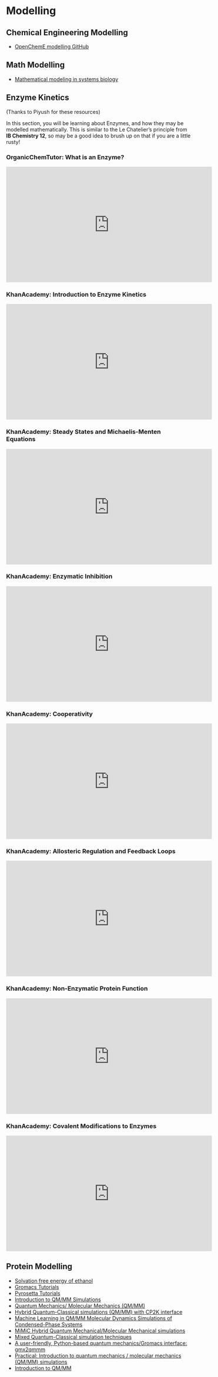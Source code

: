 # Modelling

## Chemical Engineering Modelling

- [OpenChemE modelling GitHub](https://github.com/OpenChemE)

## Math Modelling

- [Mathematical modeling in systems biology](https://www.math.uwaterloo.ca/~bingalls/MMSB/Notes.pdf)

## Enzyme Kinetics

(Thanks to Piyush for these resources)

In this section, you will be learning about Enzymes, and how they may be modelled mathematically. This is similar to the Le Chatelier’s principle from **IB Chemistry 12**, so may be a good idea to brush up on that if you are a little rusty!

### OrganicChemTutor: What is an Enzyme?

<iframe width="560" height="315" src="https://www.youtube.com/embed/tCGUsiXIYhw?si=P68jJpaMaZKsylAQ" title="YouTube video player" frameborder="0" allow="accelerometer; autoplay; clipboard-write; encrypted-media; gyroscope; picture-in-picture; web-share" allowfullscreen></iframe>

### KhanAcademy: Introduction to Enzyme Kinetics

<iframe width="560" height="315" src="https://www.youtube.com/embed/X_YXTWU2maY?si=tKspCTakdMpq4kaV" title="YouTube video player" frameborder="0" allow="accelerometer; autoplay; clipboard-write; encrypted-media; gyroscope; picture-in-picture; web-share" allowfullscreen></iframe>

### KhanAcademy: Steady States and Michaelis-Menten Equations

<iframe width="560" height="315" src="https://www.youtube.com/embed/7u2MkbsE_dw?si=EbxaE-_RQQV75woU" title="YouTube video player" frameborder="0" allow="accelerometer; autoplay; clipboard-write; encrypted-media; gyroscope; picture-in-picture; web-share" allowfullscreen></iframe>

### KhanAcademy: Enzymatic Inhibition

<iframe width="560" height="315" src="https://www.youtube.com/embed/ALU24yhKJZw?si=ncx0lXGDp2TEbC3n" title="YouTube video player" frameborder="0" allow="accelerometer; autoplay; clipboard-write; encrypted-media; gyroscope; picture-in-picture; web-share" allowfullscreen></iframe>

### KhanAcademy: Cooperativity

<iframe width="560" height="315" src="https://www.youtube.com/embed/5xp9lI_fXDo?si=Xakc1uBTg53tbJtg" title="YouTube video player" frameborder="0" allow="accelerometer; autoplay; clipboard-write; encrypted-media; gyroscope; picture-in-picture; web-share" allowfullscreen></iframe>

### KhanAcademy: Allosteric Regulation and Feedback Loops

<iframe width="560" height="315" src="https://www.youtube.com/embed/UWrJssS76XE?si=l4aa-sDBzaye_wwn" title="YouTube video player" frameborder="0" allow="accelerometer; autoplay; clipboard-write; encrypted-media; gyroscope; picture-in-picture; web-share" allowfullscreen></iframe>

### KhanAcademy: Non-Enzymatic Protein Function

<iframe width="560" height="315" src="https://www.youtube.com/embed/eVmLvbB6L18?si=nY1tfSBOONdYhm1K" title="YouTube video player" frameborder="0" allow="accelerometer; autoplay; clipboard-write; encrypted-media; gyroscope; picture-in-picture; web-share" allowfullscreen></iframe>

### KhanAcademy: Covalent Modifications to Enzymes

<iframe width="560" height="315" src="https://www.youtube.com/embed/yqwnRekNLg4?si=0mR1APFVir6rybZO" title="YouTube video player" frameborder="0" allow="accelerometer; autoplay; clipboard-write; encrypted-media; gyroscope; picture-in-picture; web-share" allowfullscreen></iframe>

## Protein Modelling

- [Solvation free energy of ethanol](https://tutorials.gromacs.org/docs/free-energy-of-solvation.html)
- [Gromacs Tutorials](http://www.mdtutorials.com/gmx/)
- [Pyrosetta Tutorials](https://www.pyrosetta.org/documentation/tutorials)
- [Introduction to QM/MM Simulations](https://www.mpinat.mpg.de/634655/Groenhof_2013_Meth_Mol_Biol.pdf)
- [Quantum Mechanics/ Molecular Mechanics (QM/MM)](https://dasher.wustl.edu/chem478/lectures/lecture-26.pdf)
- [Hybrid Quantum-Classical simulations (QM/MM) with CP2K interface](https://www.gromacs.org/topic/qmmm.html)
- [Machine Learning in QM/MM Molecular Dynamics Simulations of Condensed-Phase Systems](https://pubs.acs.org/doi/10.1021/acs.jctc.0c01112)
- [MiMiC Hybrid Quantum Mechanical/Molecular Mechanical simulations](https://manual.gromacs.org/current/reference-manual/special/mimic-qmmm.html)
- [Mixed Quantum-Classical simulation techniques](https://manual.gromacs.org/2021.2/reference-manual/special/qmmm.html)
- [A user-friendly, Python-based quantum mechanics/Gromacs interface: gmx2qmmm](https://onlinelibrary.wiley.com/doi/abs/10.1002/qua.26486)
- [Practical: Introduction to quantum mechanics / molecular mechanics (QM/MM) simulations](http://cmb.bio.uni-goettingen.de/pract/p7/)
- [Introduction to QM/MM](https://www.ebi.ac.uk/training/materials/biomolecular-simulations-materials/introduction-to-qm-mm/introduction-to-qm-mm/)